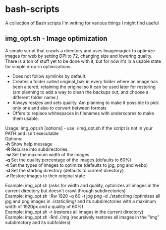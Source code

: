 # bash-scripts
A collection of Bash scripts I'm writing for various things I might find useful

## img_opt.sh - Image optimization

A simple script that crawls a directory and uses Imagemagick to optimize images for web by setting DPI to 72, changing size and lowering quality. There is a ton of stuff yet to be done with it, but for now it's in a usable state for simple drop-in optimizations.
 - Does not follow symlinks by default.
 - Creates a folder called original_bak in every folder where an image has been altered, retaining the original so it can be used later for restoring (am planning to add a way to clean the backups out, and choose a different folder name.)
 - Always resizes and sets quality. Am planning to make it possible to pick only one and also to convert between formats
 - Offers to replace whitespaces in filenames with underscores to make them usable.

Usage: img_opt.sh [options] - use ./img_opt.sh if the script is not in your PATH and isn't executable  
Options:  
**-h** Show help message  
**-R** Recurse into subdirectories.  
**-w** Set the maximum width of the images  
**-q** Set the quality percentage of the images (defaults to 60%)  
**-t** Set the types of images to optimize (defaults to jpg, png and webp)  
**-d** Set the starting directory (defaults to current directory)  
**-r** Restore images to their original state  

Example: img_opt.sh (asks for width and quality, optimizes all images in the current directory but doesn't crawl through subdirectories)  
Example: img_opt.sh -Rw 1920 -q 60 -t jpg png -d ./static/img (optimizes all jpg and png images in ./static/img/ and its subdirectories with a maximum width of 1920px and a quality of 60%)  
Example: img_opt.sh -r (restores all images in the current directory)  
Example: img_opt.sh -Rrd ./img (recursively restores all images in the "img" subdirectory and its subfolders)  
